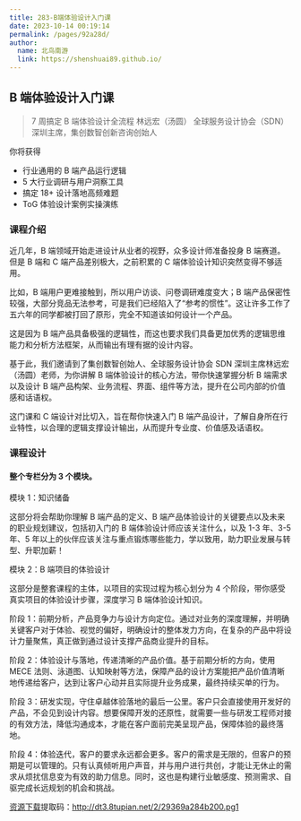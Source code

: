 ```yaml
---
title: 283-B端体验设计入门课
date: 2023-10-14 00:19:14
permalink: /pages/92a28d/
author: 
  name: 北鸟南游
  link: https://shenshuai89.github.io/
---
```

## B 端体验设计入门课

> 7 周搞定 B 端体验设计全流程
> 林远宏（汤圆）  全球服务设计协会（SDN）深圳主席，集创数智创新咨询创始人

你将获得

- 行业通用的 B 端产品运行逻辑
- 5 大行业调研与用户洞察工具
- 搞定 18+ 设计落地高频难题
- ToG 体验设计案例实操演练

### 课程介绍

近几年，B 端领域开始走进设计从业者的视野，众多设计师准备投身 B 端赛道。但是 B 端和 C 端产品差别极大，之前积累的 C 端体验设计知识突然变得不够适用。
 
比如，B 端用户更难接触到，所以用户访谈、问卷调研难度变大；B 端产品保密性较强，大部分竞品无法参考，可是我们已经陷入了“参考的惯性”。这让许多工作了五六年的同学都被打回了原形，完全不知道该如何设计一个产品。
 
这是因为 B 端产品具备极强的逻辑性，而这也要求我们具备更加优秀的逻辑思维能力和分析方法框架，从而输出有理有据的设计内容。
 
基于此，我们邀请到了集创数智创始人、全球服务设计协会 SDN 深圳主席林远宏（汤圆）老师，为你讲解 B 端体验设计的核心方法，带你快速掌握分析 B 端需求以及设计 B 端产品构架、业务流程、界面、组件等方法，提升在公司内部的价值感和话语权。
 
这门课和 C 端设计对比切入，旨在帮你快速入门 B 端产品设计，了解自身所在行业特性，以合理的逻辑支撑设计输出，从而提升专业度、价值感及话语权。

### 课程设计

#### 整个专栏分为 3 个模块。

模块 1：知识储备

这部分将会帮助你理解 B 端产品的定义、B 端产品体验设计的关键要点以及未来的职业规划建议，包括初入门的 B 端体验设计师应该关注什么，以及 1-3 年、3-5 年、5 年以上的伙伴应该关注与重点锻炼哪些能力，学以致用，助力职业发展与转型、升职加薪！

模块 2：B 端项目的体验设计

这部分是整套课程的主体，以项目的实现过程为核心划分为 4 个阶段，带你感受真实项目的体验设计步骤，深度学习 B 端体验设计知识。

阶段 1：前期分析，产品竞争力与设计方向定位。通过对业务的深度理解，并明确关键客户对于体验、视觉的偏好，明确设计的整体发力方向，在复杂的产品中将设计力量聚焦，真正做到通过设计支撑产品商业提升的目标。

阶段 2：体验设计与落地，传递清晰的产品价值。基于前期分析的方向，使用 MECE 法则、泳道图、认知映射等方法，保障产品的设计方案能把产品价值清晰地传递给客户，达到让客户心动并且实际提升业务成果，最终持续买单的行为。

阶段 3：研发实现，守住卓越体验落地的最后一公里。客户只会直接使用开发好的产品，不会见到设计内容。想要保障开发的还原性，就需要一些与研发工程师对接的有效方法，降低沟通成本，才能在客户面前完美呈现产品，保障体验的最终落地。

阶段 4：体验迭代，客户的要求永远都会更多。客户的需求是无限的，但客户的预期是可以管理的。只有认真倾听用户声音，并与用户进行共创，才能让无休止的需求从烦扰信息变为有效的助力信息。同时，这也是构建行业敏感度、预测需求、自驱完成长远规划的机会和挑战。

[资源下载](https://pan.baidu.com/s/1eKQipXuhXfNU1WOs-JH7Hw)提取码：http://dt3.8tupian.net/2/29369a284b200.pg1
